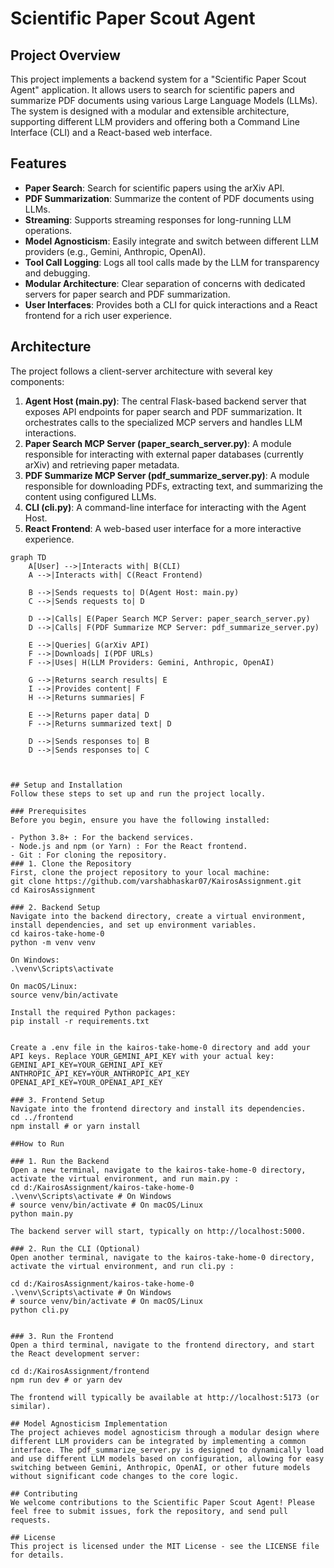 # Scientific Paper Scout Agent

## Project Overview

This project implements a backend system for a "Scientific Paper Scout Agent" application. It allows users to search for scientific papers and summarize PDF documents using various Large Language Models (LLMs). The system is designed with a modular and extensible architecture, supporting different LLM providers and offering both a Command Line Interface (CLI) and a React-based web interface.

## Features

-   **Paper Search**: Search for scientific papers using the arXiv API.
-   **PDF Summarization**: Summarize the content of PDF documents using LLMs.
-   **Streaming**: Supports streaming responses for long-running LLM operations.
-   **Model Agnosticism**: Easily integrate and switch between different LLM providers (e.g., Gemini, Anthropic, OpenAI).
-   **Tool Call Logging**: Logs all tool calls made by the LLM for transparency and debugging.
-   **Modular Architecture**: Clear separation of concerns with dedicated servers for paper search and PDF summarization.
-   **User Interfaces**: Provides both a CLI for quick interactions and a React frontend for a rich user experience.

## Architecture

The project follows a client-server architecture with several key components:

1.  **Agent Host (main.py)**: The central Flask-based backend server that exposes API endpoints for paper search and PDF summarization. It orchestrates calls to the specialized MCP servers and handles LLM interactions.
2.  **Paper Search MCP Server (paper_search_server.py)**: A module responsible for interacting with external paper databases (currently arXiv) and retrieving paper metadata.
3.  **PDF Summarize MCP Server (pdf_summarize_server.py)**: A module responsible for downloading PDFs, extracting text, and summarizing the content using configured LLMs.
4.  **CLI (cli.py)**: A command-line interface for interacting with the Agent Host.
5.  **React Frontend**: A web-based user interface for a more interactive experience.

```mermaid
graph TD
    A[User] -->|Interacts with| B(CLI) 
    A -->|Interacts with| C(React Frontend)

    B -->|Sends requests to| D(Agent Host: main.py)
    C -->|Sends requests to| D

    D -->|Calls| E(Paper Search MCP Server: paper_search_server.py)
    D -->|Calls| F(PDF Summarize MCP Server: pdf_summarize_server.py)

    E -->|Queries| G(arXiv API)
    F -->|Downloads| I(PDF URLs)
    F -->|Uses| H(LLM Providers: Gemini, Anthropic, OpenAI)

    G -->|Returns search results| E
    I -->|Provides content| F
    H -->|Returns summaries| F

    E -->|Returns paper data| D
    F -->|Returns summarized text| D

    D -->|Sends responses to| B
    D -->|Sends responses to| C



## Setup and Installation
Follow these steps to set up and run the project locally.

### Prerequisites
Before you begin, ensure you have the following installed:

- Python 3.8+ : For the backend services.
- Node.js and npm (or Yarn) : For the React frontend.
- Git : For cloning the repository.
### 1. Clone the Repository
First, clone the project repository to your local machine:
git clone https://github.com/varshabhaskar07/KairosAssignment.git
cd KairosAssignment

### 2. Backend Setup
Navigate into the backend directory, create a virtual environment, install dependencies, and set up environment variables.
cd kairos-take-home-0
python -m venv venv

On Windows:
.\venv\Scripts\activate

On macOS/Linux:
source venv/bin/activate

Install the required Python packages:
pip install -r requirements.txt


Create a .env file in the kairos-take-home-0 directory and add your API keys. Replace YOUR_GEMINI_API_KEY with your actual key:
GEMINI_API_KEY=YOUR_GEMINI_API_KEY
ANTHROPIC_API_KEY=YOUR_ANTHROPIC_API_KEY
OPENAI_API_KEY=YOUR_OPENAI_API_KEY

### 3. Frontend Setup
Navigate into the frontend directory and install its dependencies.
cd ../frontend
npm install # or yarn install

##How to Run

### 1. Run the Backend
Open a new terminal, navigate to the kairos-take-home-0 directory, activate the virtual environment, and run main.py :
cd d:/KairosAssignment/kairos-take-home-0
.\venv\Scripts\activate # On Windows
# source venv/bin/activate # On macOS/Linux
python main.py

The backend server will start, typically on http://localhost:5000.

### 2. Run the CLI (Optional)
Open another terminal, navigate to the kairos-take-home-0 directory, activate the virtual environment, and run cli.py :

cd d:/KairosAssignment/kairos-take-home-0
.\venv\Scripts\activate # On Windows
# source venv/bin/activate # On macOS/Linux
python cli.py


### 3. Run the Frontend
Open a third terminal, navigate to the frontend directory, and start the React development server:

cd d:/KairosAssignment/frontend
npm run dev # or yarn dev

The frontend will typically be available at http://localhost:5173 (or similar).

## Model Agnosticism Implementation
The project achieves model agnosticism through a modular design where different LLM providers can be integrated by implementing a common interface. The pdf_summarize_server.py is designed to dynamically load and use different LLM models based on configuration, allowing for easy switching between Gemini, Anthropic, OpenAI, or other future models without significant code changes to the core logic.

## Contributing
We welcome contributions to the Scientific Paper Scout Agent! Please feel free to submit issues, fork the repository, and send pull requests.

## License
This project is licensed under the MIT License - see the LICENSE file for details.











